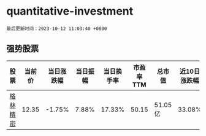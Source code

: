 # quantitative-investment

`最后更新时间：2023-10-12 11:03:40 +0800`

## 强势股票

|股票|当前价|当日涨跌幅|当日振幅|当日换手率|市盈率TTM|总市值|近10日涨跌幅|
|----|----|----|----|----|----|----|----|
|[格林精密](https://xueqiu.com/S/SZ300968)|12.35|-1.75%|7.88%|17.33%|50.15|51.05亿|33.08%|
